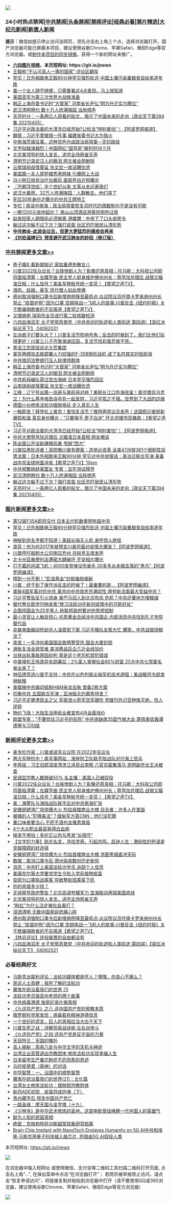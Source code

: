 ![](https://raw.githubusercontent.com/fqnews/bnews/master/64photo/fqnews-qr.jpg)

<div id="tt">
<h3>24小时热点禁闻|<a href="#%E4%B8%AD%E5%85%B1%E7%A6%81%E9%97%BB%E6%9B%B4%E5%A4%9A%E6%96%87%E7%AB%A0">中共禁闻</a>|<a href="#%E5%9B%BE%E7%89%87%E6%96%B0%E9%97%BB%E6%9B%B4%E5%A4%9A%E6%96%87%E7%AB%A0">头条禁闻</a>|<a href="#%E6%96%B0%E9%97%BB%E8%AF%84%E8%AE%BA%E6%9B%B4%E5%A4%9A%E6%96%87%E7%AB%A0">禁闻评论|<a href="#%E5%BF%85%E7%9C%8B%E7%BB%8F%E5%85%B8%E5%A5%BD%E6%96%87">经典必看|<a href="/video.md#%E7%A6%81%E7%89%87%E7%B2%BE%E9%80%89">禁片精选</a>|<a href="https://github.com/fqnews/djy/blob/master/gb/nf1351518.md#1">大纪元新闻</a>|<a href="https://github.com/fqnews/ntdtv/blob/master/gb/prog204.md#1">新唐人新闻</a></h3>
<div><b>提示：</b>微信如提示停止访问该网页，须先点击右上角三个点，选择浏览器打开。国产浏览器可能已屏蔽本项目，建议使用谷歌Chrome、苹果Safari、微软Edge等官方浏览器。或<a href="https://github.com/fqnews/bnews/blob/master/%E5%88%B6%E4%BD%9Cgit%E7%A6%81%E9%97%BB%E9%95%9C%E5%83%8F.md">制作本项目的同步镜像</a>，获得一个新的网址来推广。</div>
<ul>
<li><b><a href="http://d1.bdrive.tk/64.mp4" target="_blank">六四图片视频</a>，本页短网址: https://git.io/jnews</b></li>
<li><a href="/cbnews/20210406/1520353.md">王毅称“不认可高人一等的国家” 评论区翻车</a></li>
<li><a href="/topimagenews/20210406/1520399.md">罕见！日外相致电王毅90分钟罕见强烈批评 中国土壤污染重粮食自给率逐年跌</a></li>
<li><a href="/funmedia/20210406/1520451.md">看一个女人随不随便，只需要看这4点表现，马上就知道</a></li>
<li><a href="/cnnews/20210406/1520358.md">美国空军为第三次世界大战做准备</a></li>
<li><a href="/cbnews/20210406/1520691.md">韩正上海市委书记时“大管家” 河南省长尹弘“明为升迁实为腾位”</a></li>
<li><a href="/cbnews/20210406/1520527.md">武汉清明祭扫 数十万人挤满陵园 当局噤声</a></li>
<li><a href="/cbnews/20210406/1520524.md">天亮时分：一条两亿人观看的贴文，暗示了中国未来的走向（政论天下第394集 20210405）</a></li>
<li><a href="/cbnews/20210406/1520585.md">习近平对政法委的大清洗已经开始?公检法“特别害怕”！【阿波罗网报道】</a></li>
<li><a href="/comments/20210406/1520725.md">魏晋：习近平曾做错一件事 福建省委书记大为恼火</a></li>
<li><a href="/bannedvideo/20210406/1520701.md">中南海荒唐往事，这种货色也成政治局常委--天钧政经</a></li>
<li><a href="/comments/20210406/1520322.md">文字狱越演越烈！中国网红“国骂哥”被判刑14个月</a></li>
<li><a href="/comments/20210406/1520836.md">北京某领导的惊人发言，讲完全场鸦雀无声</a></li>
<li><a href="/cbnews/20210406/1520679.md">清明节记录武汉人的眼泪 网文被全网删除</a></li>
<li><a href="/cbnews/20210406/1520611.md">云南瑞丽疫情蔓延 张文宏一席话曝忧虑</a></li>
<li><a href="/cnnews/20210406/1520694.md">美国第一夫人穿短裙秀黑网袜 引爆网上大战</a></li>
<li><a href="/cnnews/20210406/1520555.md">冯小刚已放弃治疗白癜风 面部苍白近照曝光</a></li>
<li><a href="/ssgc/20210406/1520352.md">〖兲朝浮世绘〗半个世纪以来 文革从未远离我们</a></li>
<li><a href="/baitai/20210406/1520314.md">武汉大暴雨，32万人挤满陵园：人群散去，他们哭了</a></li>
<li><a href="/cnnews/20210406/1520799.md">死后30年身份才曝光的中共王牌特工</a></li>
<li><a href="/cbnews/20210406/1520381.md">专栏 | 夜话中南海：政治局常委恢复邓时代的偶数制也不是没有可能</a></li>
<li><a href="/cbnews/20210406/1520316.md">一晚1200元坐地起价？ 泰山山顶酒店游客挤厕所过夜</a></li>
<li><a href="/comments/20210406/1520298.md">赵紫阳家人期限前必须搬离 港媒爆：中央下了口头收房令</a></li>
<li><a href="/cbnews/20210406/1520526.md">躲过这次躲不过下次？强打疫苗 社区恐吓居民认清形势</a></li>
<li><b><a href="/comments/20200211/1275071.md" target="_blank">中共肺炎-此波会过去，但更大更猛烈的瘟疫会再来</a></b></li>
<li><b><a href="/comments/20200207/1272816.md" target="_blank">《刘伯温碑记》预言避开武汉肺炎的妙招（修订版）</a></b></li>
</ul>
</div>

<div class="catlist">
<h3><a href="/cbnews/" target="_blank">中共禁闻</a><span><a href="/cbnews/" target="_blank" rel="nofollow">更多文章>></a></span></h3>
<ul>
<li><a href="/cbnews/20210407/1520965.md" target="_blank">养子婚礼看新娘胎记 家姑重遇失散女儿</a></li>
<li><a href="/comments/20210407/1520959.md" target="_blank">川普2022任众议长？台铁惨剧人为？影像还原真相；托马斯：大科技公司即将面临清算；左媒歪曲 民主党人挺身维护佛州州长；辱骂加总理后 战狼又瞄准日相；什么信号？美各军种账号统一变蓝！【希望之声TV】</a></li>
<li><a href="/cbnews/20210406/1520851.md" target="_blank">酒肉、姑娘、豪车 现代僧人如此修佛</a></li>
<li><a href="/comments/20210406/1520819.md" target="_blank">德州取消强制口罩令后新增病例降至最低点;众议院议员吁南卡罗来纳州州长禁止 &#8220;疫苗护照&#8221;;因为口罩 空姐挑战一飞机人的故事;川普反击《纽约时报》关于欺骗捐款者的不实报道【希望之声TV】</a></li>
<li><a href="/cbnews/20210406/1520808.md" target="_blank">又增病例 瑞丽市全员进行第二轮核酸检测</a></li>
<li><a href="/comments/20210406/1520794.md" target="_blank">六四血海滔天  太子党邪恶救党（中共命运的轨迹和人类前途  第四讲）【袁红冰纵论天下】 04062021</a></li>
<li><a href="/comments/20210406/1520792.md" target="_blank">左派疯子们要头大了！川普复活节吹响号角：反击的时候到了，我们比他们玩得更好！川普三儿子齐聚海湖庄园，复活节找彩蛋忍俊不禁。</a></li>
<li><a href="/cbnews/20210406/1520736.md" target="_blank">黑龙江农民投诉北大荒集团</a></li>
<li><a href="/cbnews/20210406/1520728.md" target="_blank">美军两栖攻击舰部署火力较强的F-35B隐形战机 成了名符其实的轻航母</a></li>
<li><a href="/cbnews/20210406/1520711.md" target="_blank">中共借司法整顿打压人权律师群体</a></li>
<li><a href="/cbnews/20210406/1520691.md" target="_blank">韩正上海市委书记时“大管家” 河南省长尹弘“明为升迁实为腾位”</a></li>
<li><a href="/cbnews/20210406/1520679.md" target="_blank">清明节记录武汉人的眼泪 网文被全网删除</a></li>
<li><a href="/cbnews/20210406/1520646.md" target="_blank">中共航母编队穿过宫古海峡 日本罕见强烈回应</a></li>
<li><a href="/cbnews/20210406/1520611.md" target="_blank">云南瑞丽疫情蔓延 张文宏一席话曝忧虑</a></li>
<li><a href="/cbnews/20210406/1520610.md" target="_blank">江峰：辽宁号出第一岛链与美航母对峙？美舰长江口外海驻留！普京增兵乌克兰！为什么基辛格告诉中共一起发财，习近平拒之不理。世界到了大战的边缘</a></li>
<li><a href="/cbnews/20210406/1520250.md" target="_blank">德国小伙修炼法轮功摆脱电玩 走入真实人生</a></li>
<li><a href="/comments/20210406/1520587.md" target="_blank">一触即发？拜登杠上普京！害怕复活节？推特再禁议员发声！法国假记者挺新疆假和谐 真实身份曝光；“只要接手 房子白送” 环北京楼市现暴跌；【希望之声TV】</a></li>
<li><a href="/cbnews/20210406/1520585.md" target="_blank">习近平对政法委的大清洗已经开始?公检法“特别害怕”！【阿波罗网报道】</a></li>
<li><a href="/cbnews/20210406/1520584.md" target="_blank">中共大使辱骂加总理后 又瞄准日本首相 网友嘲讽</a></li>
<li><a href="/cbnews/20210406/1520571.md" target="_blank">陈全国公开谈新疆棉风暴 甩锅“西方”</a></li>
<li><a href="/comments/20210406/1520556.md" target="_blank">川普拉黑批评者！高院撤川普有罪案；选举必改革  全美47州提361个限制性投票法案；日本外相致电王毅90分钟 罕见对中共放狠话；美法日联合军演 美备战中共全球地面冲突【希望之声TV】10pm</a></li>
<li><a href="/cbnews/20210406/1520528.md" target="_blank">中共频繁挑衅美盟友 专家：旨在测试拜登</a></li>
<li><a href="/cbnews/20210406/1520527.md" target="_blank">武汉清明祭扫 数十万人挤满陵园 当局噤声</a></li>
<li><a href="/cbnews/20210406/1520526.md" target="_blank">躲过这次躲不过下次？强打疫苗 社区恐吓居民认清形势</a></li>
<li><a href="/cbnews/20210406/1520524.md" target="_blank">天亮时分：一条两亿人观看的贴文，暗示了中国未来的走向（政论天下第394集 20210405）</a></li>

</ul>
</div>
<div class="catlist">
<h3><a href="/topimagenews/" target="_blank">图片新闻</a><span><a href="/topimagenews/" target="_blank" rel="nofollow">更多文章>></a></span></h3>
<ul>
<li><a href="/topimagenews/20210406/1520690.md" target="_blank">第12架F35A即将交付 日本五代机数量明年超中共</a></li>
<li><a href="/topimagenews/20210406/1520399.md" target="_blank">罕见！日外相致电王毅90分钟罕见强烈批评 中国土壤污染重粮食自给率逐年跌</a></li>
<li><a href="/topimagenews/20210405/1519948.md" target="_blank">神秘到连名字都不知道！美超尖端无人机 身怀惊人绝技</a></li>
<li><a href="/topimagenews/20210405/1519899.md" target="_blank">诡异！他为何2017年就预言川普将面对疫情大爆发？【阿波罗网报道】</a></li>
<li><a href="/topimagenews/20210405/1519818.md" target="_blank">川普呼吁抵制大公司施压乔州 共和党主席发声</a></li>
<li><a href="/topimagenews/20210405/1519671.md" target="_blank">北卡州亚裔便利店遭砸大肆破坏 歹徒相片曝光</a></li>
<li><a href="/topimagenews/20210404/1519440.md" target="_blank">打不着的间谍飞机！4000发导弹没伤毫毛 30多年从未被击落的“黑鸟”【阿波罗网编译】</a></li>
<li><a href="/topimagenews/20210404/1519402.md" target="_blank">榨到一分不剩！“巨浪基金”炒股骗局揭秘</a></li>
<li><a href="/topimagenews/20210404/1519391.md" target="_blank">川普：终于到了保守派反击的时候了！最重要的是…【阿波罗网编译】</a></li>
<li><a href="/topimagenews/20210404/1519149.md" target="_blank">美联4国军事对抗中共 美共向中共效忠充满奴性 拜登新法案最大受益中共？</a></li>
<li><a href="/topimagenews/20210403/1518960.md" target="_blank">习近平警告反引火烧身 奥巴马旧人到北京吹风 危机？中共还要地方增粮储</a></li>
<li><a href="/comments/20210403/1518906.md" target="_blank">替代整合医学刊物发表“修习法轮功在新冠疫情中的可能好处”</a></li>
<li><a href="/topimagenews/20210403/1518554.md" target="_blank">企图闯国会为25岁黑人 称联邦政府要对他思想控制</a></li>
<li><a href="/topimagenews/20210403/1518546.md" target="_blank">最小贪官让人触目惊心 劣质黄金丑闻涉中共国企 内部消息中共找到孔子学院替代品</a></li>
<li><a href="/topimagenews/20210403/1518528.md" target="_blank">非裔单曲煽动抢劫华人油管拒下架 习近平猪队友帮大忙 爆笑，中共战狼烧糊涂了</a></li>
<li><a href="/topimagenews/20210403/1518459.md" target="_blank">突发！一车冲向美国国会致两警受伤 国会大厦封锁</a></li>
<li><a href="/topimagenews/20210403/1518446.md" target="_blank">通胀复活全球受难 美消费品巨企几近全线加价</a></li>
<li><a href="/topimagenews/20210402/1518285.md" target="_blank">台铁出轨事故原因初判 竟是这个老司机常犯错误</a></li>
<li><a href="/topimagenews/20210402/1517957.md" target="_blank">中美撞机王伟诡异失踪幕后；2%富人掌握社会80%财富 20大中共七常委名单出来了？</a></li>
<li><a href="/topimagenews/20210402/1517873.md" target="_blank">林伍德竞选川普不支持；中共在以色列偷尖端军机技术遇阻；美战略司令部发神秘推</a></li>
<li><a href="/topimagenews/20210402/1517863.md" target="_blank">美媒揭中共煽动抵制H&#038;M来龙去脉 曾备2套方案</a></li>
<li><a href="/topimagenews/20210402/1517862.md" target="_blank">抗衡中共 五国联合军演：亚洲版北约蓄势待发？</a></li>
<li><a href="/topimagenews/20210402/1517842.md" target="_blank">习近平定罪港民主之父 军报泄火箭军空军硬伤 党媒刊外记否种族灭绝，惊人逆转</a></li>
<li><a href="/topimagenews/20210402/1517841.md" target="_blank">物价飞涨！大陆生活用纸业者宣布4月全面涨价</a></li>
<li><a href="/topimagenews/20210401/1517464.md" target="_blank">欧盟专家：“不要低估习近平的狂热” 中共突缺席35国气候大会 蓬佩奥猛轰谭德塞与习勾结</a></li>

</ul>
</div>
<div class="catlist">
<h3><a href="/comments/" target="_blank">新闻评论</a><span><a href="/comments/" target="_blank" rel="nofollow">更多文章>></a></span></h3>
<ul>
<li><a href="/comments/20210407/1520972.md" target="_blank">美专栏作家：川普或进军众议院 在2022年任议长</a></li>
<li><a href="/comments/20210407/1520971.md" target="_blank">两大军种抗中！美军事网站︰海岸防卫队联手陆战队对付海上​​民兵</a></li>
<li><a href="/comments/20210407/1520963.md" target="_blank">李燕铭：习王旧部深度清洗江泽民云南帮 八官员密集落马 昆明副市长王冰被查</a></li>
<li><a href="/comments/20210407/1520960.md" target="_blank">民调显宗教人数跌破50% 名主播：美国人已被奴役</a></li>
<li><a href="/comments/20210407/1520959.md" target="_blank">川普2022任众议长？台铁惨剧人为？影像还原真相；托马斯：大科技公司即将面临清算；左媒歪曲 民主党人挺身维护佛州州长；辱骂加总理后 战狼又瞄准日相；什么信号？美各军种账号统一变蓝！【希望之声TV】</a></li>
<li><a href="/comments/20210407/1520948.md" target="_blank">美：海警队与海陆战队联手应对中共南海扩张</a></li>
<li><a href="/comments/20210407/1520947.md" target="_blank">安徽铜锣湾广场惊爆大火 烈焰吞噬商业大楼 目击者：许多人在里面</a></li>
<li><a href="/comments/20210407/1520946.md" target="_blank">被捕的人“犯哪条法”？缅甸军方答CNN：他们没犯罪</a></li>
<li><a href="/comments/20210406/1520934.md" target="_blank">重口味者要当心 不菸不酒也会罹患胃癌</a></li>
<li><a href="/comments/20210406/1520933.md" target="_blank">4个大众职业最容易得白血病</a></li>
<li><a href="/comments/20210406/1520932.md" target="_blank">掉发不用怕！多吃它让你与秀发“长相守”</a></li>
<li><a href="/comments/20210406/1520913.md" target="_blank">【文字的力量】励志名言，寻找灵感，引起共鸣，启迪人生：激励性的短语是克服障碍的好选择</a></li>
<li><a href="/comments/20210406/1520911.md" target="_blank">安徽铜锣湾广场惊爆大火 烈焰吞噬商业大楼 浓密黑烟直冲天际</a></li>
<li><a href="/comments/20210406/1520892.md" target="_blank">数据：取消口罩令后 德州染疫数创历史新低</a></li>
<li><a href="/comments/20210406/1520891.md" target="_blank">消息：中共盯上美国法轮功学员 追踪个人信息</a></li>
<li><a href="/comments/20210406/1520857.md" target="_blank">美康奈尔等大学要求学生今秋入学前接种疫苗</a></li>
<li><a href="/comments/20210406/1520856.md" target="_blank">空姐为口罩挑战乘客 导致整航班乘客下机</a></li>
<li><a href="/comments/20210406/1520853.md" target="_blank">你的命值多少钱？</a></li>
<li><a href="/comments/20210406/1520852.md" target="_blank">无视拜登政府警告？北京高调夸耀军力 空海联动再探美国底线</a></li>
<li><a href="/comments/20210406/1520836.md" target="_blank">北京某领导的惊人发言，讲完全场鸦雀无声</a></li>
<li><a href="/comments/20210406/1520835.md" target="_blank">“粉红”为什么注定被社会毒打？</a></li>
<li><a href="/comments/20210406/1520823.md" target="_blank">泪洒清明 无数中国家庭悲痛心碎</a></li>
<li><a href="/comments/20210406/1520819.md" target="_blank">德州取消强制口罩令后新增病例降至最低点;众议院议员吁南卡罗来纳州州长禁止 &#8220;疫苗护照&#8221;;因为口罩 空姐挑战一飞机人的故事;川普反击《纽约时报》关于欺骗捐款者的不实报道【希望之声TV】</a></li>
<li><a href="/comments/20210406/1520813.md" target="_blank">【林忌评论】连投废票的自由都没有</a></li>
<li><a href="/comments/20210406/1520794.md" target="_blank">六四血海滔天  太子党邪恶救党（中共命运的轨迹和人类前途  第四讲）【袁红冰纵论天下】 04062021</a></li>

</ul>
</div>

<div class="catlist">
<h3>必看经典好文</h3>
<ul>
<li><a href="/comments/20210207/1482940.md" target="_blank">马斯克派犀利评论：法轮功媒体都是坏人？嘿嘿，你良心不痛么？</a></li>
<li><a href="/ccpdope/20200729/1369047.md" target="_blank">民运人士高健：我所了解的法轮功</a></li>
<li><a href="/topimagenews/20180519/944624.md" target="_blank">魔鬼在统治着我们的世界 (1)</a></li>
<li><a href="/comments/20200629/1352533.md" target="_blank">法轮功学员做高中老师的两个故事</a></li>
<li><a href="/ccpdope/20200412/1311165.md" target="_blank">中共病毒溯源 独家纪录片揭真相</a></li>
<li><a href="/bookonline/20131116/201047.md" target="_blank">《九评共产党》之八 评中国共产党的邪教本质</a></li>
<li><a href="/cbnews/20200823/1384378.md" target="_blank">俄罗斯科学家发现：病毒载有精神道德信息</a></li>
<li><a href="/comments/20200621/1348067.md" target="_blank">一个世纪的谎言，巨人的真相应当大白于天下</a></li>
<li><a href="/comments/20200908/1392745.md" target="_blank">川普生死之战：详解贸易战谜局 左右派惨斗</a></li>
<li><a href="/bookonline/20131116/201053.md" target="_blank">《九评共产党》之四 评共产党是反宇宙的力量</a></li>
<li><a href="/tculture/20180919/1000196.md" target="_blank">天目所见：天国的嘱托</a></li>
<li><a href="/aomi/history/20170924/831575.md" target="_blank">高人揭秘：周易八卦与中华文字的天机与神迹</a></li>
<li><a href="/comments/20200528/1335859.md" target="_blank">台湾企业高管退出宗教团体 修炼法轮功实现幸福人生</a></li>
<li><a href="/comments/20210324/1511732.md" target="_blank">日本留学生严重花粉症不药而愈的奇迹</a></li>
<li><a href="/comments/20200327/1301424.md" target="_blank">与时疫使君（瘟神）的对话</a></li>
<li><a href="/comments/20200605/1340202.md" target="_blank">中华智慧：一、治国中的顺势智慧</a></li>
<li><a href="/comments/20180802/980476.md" target="_blank">魔鬼在统治着我们的世界(21)：文化篇</a></li>
<li><a href="/cbnews/20200610/1342772.md" target="_blank">台湾女士修炼法轮功：摆脱假宗教附体</a></li>
<li><a href="/headline/20200908/1392940.md" target="_blank">新冠ADE初现　疫苗将成炸弹（下）</a></li>
<li><a href="/comments/20210226/1494382.md" target="_blank">贵州藏字石 预言中国共产党亡</a></li>
<li><a href="/topimagenews/20180327/919935.md" target="_blank">一路圣缘：摩天国与金字塔（十九）</a></li>
<li><a href="/comments/20201013/1412612.md" target="_blank">《少林寺》是中华武术修炼的圣地，这部电影曾经唤醒一代中国人的英雄气</a></li>
<li><a href="/comments/20200926/1403589.md" target="_blank">鲜为人知的民国真相</a></li>
<li><a href="/comments/20200705/783265.md" target="_blank">绝密：克格勃特异功能超常现象研究档案</a></li>
<li><a href="/comments/20200901/1451956.md" target="_blank">Brain Chip Implant with NanoTech Enslaves Humanity on 5G AI中共和埃隆∙马斯克用量子科技植入脑芯片, 将借由5G AI奴役人类</a></li>

</ul>
</div>

本页短网址: https://git.io/jnews

![](https://raw.githubusercontent.com/fqnews/bnews/master/64photo/fqnews-qr.jpg)

在浏览器中输入短网址 或使用微信、支付宝等二维码工具扫描二维码打开页面, 点击右上角"...", 在弹出菜单中点击“在浏览器打开”； 若网页被举报禁止访问，请点击“恢复申请访问”，将链接复制并粘贴到浏览器中打开（请不要使用QQ或360浏览器，建议使用谷歌Chrome、苹果Safari、微软Edge等官方浏览器）

![](https://raw.githubusercontent.com/fqnews/bnews/master/64photo/wx.jpg)